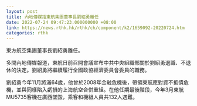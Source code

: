 ```yaml
---
layout: post
title: 內地傳媒指東航集團董事長劉紹勇離任
date: 2022-07-24 09:47:23.000000000 +08:00
link: https://news.rthk.hk/rthk/ch/component/k2/1659092-20220724.htm
categories: rthk
---
```


東方航空集團董事長劉紹勇離任。

多間內地傳媒報道，東航日前召開會議宣布中共中央組織部關於劉紹勇退職、不退休的決定。劉紹勇將繼續履行全國政協經濟委員會委員的職務。

劉紹勇今年11月將滿64歲，他曾於2008年金融危機後，帶領東航應對資不抵債危機，並與同樣陷入虧損的上海航空合併重組。在他任期最後階段，今年3月東航MU5735客機在廣西墜毀，乘客和機組人員共132人遇難。
